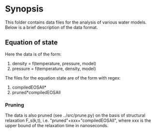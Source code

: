 
# Synopsis
This folder contains data files for the analysis of various water models.
Below is a brief description of the data format.

## Equation of state
Here the data is of the form:
1. density = f(temperature, pressure, model)
2. pressure = f(temperature, density, model)

The files for the equation state are of the form with regex:
1. compiledEOSAll*
2. pruned*compiledEOSAll


### Pruning
The data is also pruned (see ../src/prune.py) on the basis of structural
relaxation F_s(k,t), i.e. "pruned"+xxx+"compiledEOSAll", where xxx is the upper 
bound of the relaxation time in nanoseconds.